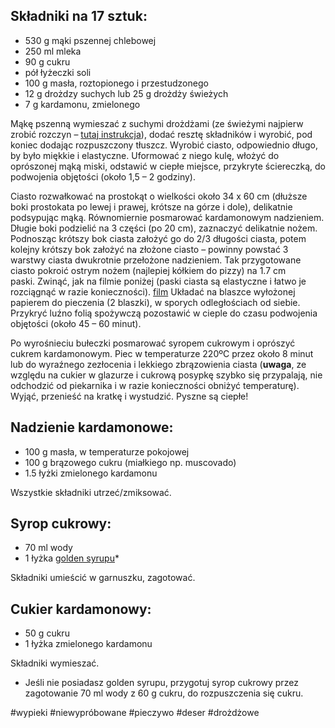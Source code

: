 ## Składniki na 17 sztuk:

-   530 g mąki pszennej chlebowej
-   250 ml mleka
-   90 g cukru
-   pół łyżeczki soli
-   100 g masła, roztopionego i przestudzonego
-   12 g drożdzy suchych lub 25 g drożdży świeżych
-   7 g kardamonu, zmielonego

Mąkę pszenną wymieszać z suchymi drożdżami (ze świeżymi najpierw zrobić rozczyn – [tutaj instrukcja](https://www.mojewypieki.com/post/jak-zrobic-rozczyn-ze-swiezych-drozdzy)), dodać resztę składników i wyrobić, pod koniec dodając rozpuszczony tłuszcz. Wyrobić ciasto, odpowiednio długo, by było miękkie i elastyczne. Uformować z niego kulę, włożyć do oprószonej mąką miski, odstawić w ciepłe miejsce, przykryte ściereczką, do podwojenia objętości (około 1,5 – 2 godziny).

Ciasto rozwałkować na prostokąt o wielkości około 34 x 60 cm (dłuższe boki prostokata po lewej i prawej, krótsze na górze i dole), delikatnie podsypując mąką. Równomiernie posmarować kardamonowym nadzieniem. Długie boki podzielić na 3 części (po 20 cm), zaznaczyć delikatnie nożem. Podnosząc krótszy bok ciasta założyć go do 2/3 długości ciasta, potem kolejny krótszy bok założyć na złożone ciasto – powinny powstać 3 warstwy ciasta dwukrotnie przełożone nadzieniem. Tak przygotowane ciasto pokroić ostrym nożem (najlepiej kółkiem do pizzy) na 1.7 cm paski. Zwinąć, jak na filmie poniżej (paski ciasta są elastyczne i łatwo je rozciągnąć w razie konieczności).
[film](https://youtu.be/SDUPwKTEdlc)
Układać na blaszce wyłożonej papierem do pieczenia (2 blaszki), w sporych odległościach od siebie. Przykryć luźno folią spożywczą pozostawić w cieple do czasu podwojenia objętości (około 45 – 60 minut).

Po wyrośnieciu bułeczki posmarować syropem cukrowym i oprószyć cukrem kardamonowym. Piec w temperaturze 220ºC przez około 8 minut lub do wyraźnego zezłocenia i lekkiego zbrązowienia ciasta (**uwaga**, ze względu na cukier w glazurze i cukrową posypkę szybko się przypalają, nie odchodzić od piekarnika i w razie konieczności obniżyć temperaturę). Wyjąć, przenieść na kratkę i wystudzić. Pyszne są ciepłe!

## Nadzienie kardamonowe:

-   100 g masła, w temperaturze pokojowej
-   100 g brązowego cukru (miałkiego np. muscovado)
-   1.5 łyżki zmielonego kardamonu

Wszystkie składniki utrzeć/zmiksować.

## Syrop cukrowy:

-   70 ml wody
-   1 łyżka [golden syrupu](https://www.mojewypieki.com/post/domowy-zlocisty-syrop-golden-syrup)*

Składniki umieścić w garnuszku, zagotować.

## Cukier kardamonowy:

-   50 g cukru
-   1 łyżka zmielonego kardamonu

Składniki wymieszać.


* Jeśli nie posiadasz golden syrupu, przygotuj syrop cukrowy przez zagotowanie 70 ml wody z 60 g cukru, do rozpuszczenia się cukru.

#wypieki #niewypróbowane #pieczywo #deser #drożdżowe 